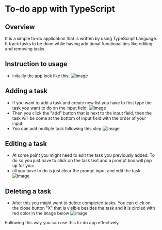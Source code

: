 # To-do app with TypeScript
## Overview
 It is a simple to-do application that is written by using TypeScript Language. It track tasks to be done whlie having additional functionalities like editing and removing tasks.

## Instruction to usage
- initailly the app look like this: 
 ![image](https://github.com/user-attachments/assets/02c990a3-4192-4f7a-acc9-83e904f25df3)

 ## Adding a task 
- If you want to add a task and create new list you have to first type the task you want to do on the input field:
 ![image](https://github.com/user-attachments/assets/9be51576-e1d1-42d5-a658-be8b44658b14)
- Then you click the "add" button that is next to the input field, then the task will be come at the bottom of input field with the order of your input:
- You can add multiple task following this step
 ![image](https://github.com/user-attachments/assets/435c8778-7816-4b04-81b1-5efad903e31c)

## Editing a task
- At some point you might need to edit the task you previously added. To do so you just have to click on the task text and a prompt box will pop up for you:
- all you have to do is just clear the prompt input and edit the task
  ![image](https://github.com/user-attachments/assets/c06bd793-803d-4c54-a946-70b145bb77b6)

## Deleting a task
- After this you might want to delete completed tasks. You can click on the close button "X" that is visible besides the task and it is circled with red color in the image below
 ![image](https://github.com/user-attachments/assets/4bb94caa-6006-4b90-b1b8-545a33bee354)


Following this way you can use this to-do app effectively.
